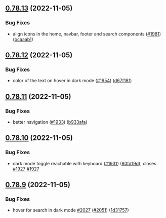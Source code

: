 ## [0.78.13](https://github.com/EddieHubCommunity/LinkFree/compare/v0.78.12...v0.78.13) (2022-11-05)


### Bug Fixes

* align icons in the home, navbar, footer and search components ([#1981](https://github.com/EddieHubCommunity/LinkFree/issues/1981)) ([bcaaab1](https://github.com/EddieHubCommunity/LinkFree/commit/bcaaab1bd18eed7af231e69d3f4019678c379eef))



## [0.78.12](https://github.com/EddieHubCommunity/LinkFree/compare/v0.78.11...v0.78.12) (2022-11-05)


### Bug Fixes

* color of the text on hover in dark mode ([#1954](https://github.com/EddieHubCommunity/LinkFree/issues/1954)) ([d67f18f](https://github.com/EddieHubCommunity/LinkFree/commit/d67f18f6b901eab97175328db261871f1aef194f))



## [0.78.11](https://github.com/EddieHubCommunity/LinkFree/compare/v0.78.10...v0.78.11) (2022-11-05)


### Bug Fixes

* better navigation ([#1933](https://github.com/EddieHubCommunity/LinkFree/issues/1933)) ([b933afa](https://github.com/EddieHubCommunity/LinkFree/commit/b933afa5e8141d9afecebdfb36f240d4c82d9ffa))



## [0.78.10](https://github.com/EddieHubCommunity/LinkFree/compare/v0.78.9...v0.78.10) (2022-11-05)


### Bug Fixes

* dark mode toggle reachable with keyboard ([#1931](https://github.com/EddieHubCommunity/LinkFree/issues/1931)) ([80fd19d](https://github.com/EddieHubCommunity/LinkFree/commit/80fd19dc65610070c95bd7c2f86251b1468491e2)), closes [#1927](https://github.com/EddieHubCommunity/LinkFree/issues/1927) [#1927](https://github.com/EddieHubCommunity/LinkFree/issues/1927)



## [0.78.9](https://github.com/EddieHubCommunity/LinkFree/compare/v0.78.8...v0.78.9) (2022-11-05)


### Bug Fixes

* hover for search in dark mode [#2027](https://github.com/EddieHubCommunity/LinkFree/issues/2027) ([#2051](https://github.com/EddieHubCommunity/LinkFree/issues/2051)) ([1d31757](https://github.com/EddieHubCommunity/LinkFree/commit/1d31757379bd52a2f1d023d3046d52ce50770fa9))



